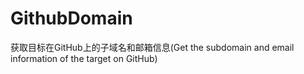 # GithubDomain
获取目标在GitHub上的子域名和邮箱信息(Get the subdomain and email information of the target on GitHub)
